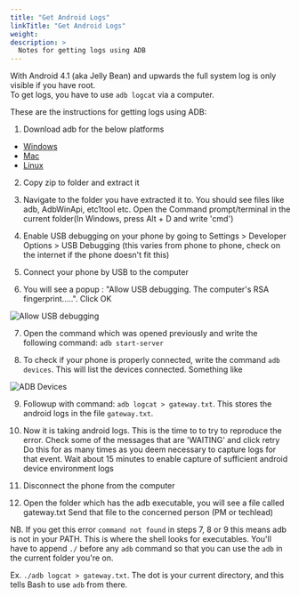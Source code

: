 ```yaml
---
title: "Get Android Logs"
linkTitle: "Get Android Logs"
weight: 
description: >
  Notes for getting logs using ADB
---
```


With Android 4.1 (aka Jelly Bean) and upwards the full system log is only visible if you have root.  
To get logs, you have to use `adb logcat` via a computer.

These are the instructions for getting logs using ADB:
1. Download adb for the below platforms
- [Windows](https://dl.google.com/android/repository/platform-tools-latest-windows.zip)
- [Mac](https://dl.google.com/android/repository/platform-tools-latest-darwin.zip)
- [Linux](https://dl.google.com/android/repository/platform-tools-latest-linux.zip)

2. Copy zip to folder and extract it

3. Navigate to the folder you have extracted it to. You should see files like adb, AdbWinApi, etc1tool etc. Open the Command prompt/terminal in the current folder(In Windows, press Alt + D and write 'cmd')

4. Enable USB debugging on your phone by going to Settings > Developer Options > USB Debugging (this varies from phone to phone, check on the internet if the phone doesn't fit this)

5. Connect your phone by USB to the computer

6. You will see a popup : "Allow USB debugging. The computer's RSA fingerprint.....". Click OK

![Allow USB debugging](allow_usb_debugging.png)

7. Open the command which was opened previously and write the following command: `adb start-server`

8. To check if your phone is properly connected, write the command `adb devices`. This will list the devices connected. Something like 

 ![ADB Devices](adb_devices.png)
 
9. Followup with command: `adb logcat > gateway.txt`. This stores the android logs in the file `gateway.txt`.

10. Now it is taking android logs. This is the time to to try to reproduce the error. 
Check some of the messages that are 'WAITING' and click retry
Do this for as many times as you deem necessary to capture logs for that event.
Wait about 15 minutes to enable capture of sufficient android device environment logs

11. Disconnect the phone from the computer

12. Open the folder which has the adb executable, you will see a file called gateway.txt
Send that file to the concerned person (PM or techlead)

NB. If you get this error `command not found` in steps 7, 8 or 9 this means adb is not in your PATH. This is where the shell looks for executables. You'll have to append `./` before any `adb` command so that you can use the `adb` in the current folder you're on.                 


Ex. `./adb logcat > gateway.txt`.
The dot is your current directory, and this tells Bash to use `adb` from there.